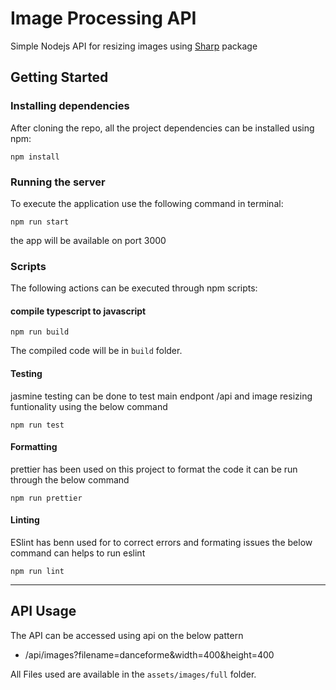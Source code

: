 # Image Processing API

Simple Nodejs API for resizing images using [Sharp](https://www.npmjs.com/package/sharp) package

## Getting Started

### Installing dependencies

After cloning the repo, all the project dependencies can be installed using npm:

```
npm install
```

### Running the server

To execute the application use the following command in terminal:

```
npm run start
```

the app will be available on port 3000

### Scripts

The following actions can be executed through npm scripts:

#### compile typescript to javascript

```
npm run build
```

The compiled code will be in `build` folder.

#### Testing

jasmine testing can be done to test main endpont /api and image resizing funtionality using the below command

```
npm run test
```

#### Formatting

prettier has been used on this project to format the code it can be run through the below command

```
npm run prettier
```

#### Linting

ESlint has benn used for to correct errors and formating issues the below command can helps to run eslint

```
npm run lint
```

---

## API Usage

The API can be accessed using api on the below pattern

- /api/images?filename=danceforme&width=400&height=400

All Files used are available in the `assets/images/full` folder.
